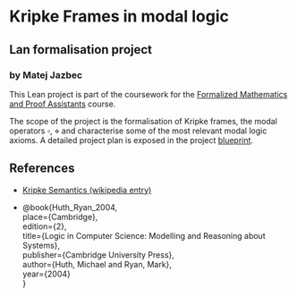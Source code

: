 # Kripke Frames in modal logic
## Lan formalisation project
### by Matej Jazbec


This Lean project is part of the coursework for the [Formalized Mathematics and Proof Assistants](https://www.andrej.com/zapiski/MAT-FORMATH-2024/book/) course.

The scope of the project is the formalisation of Kripke frames, the modal operators $\square$, $\diamond$ and characterise some of the most relevant modal logic axioms. A detailed project plan is exposed in the project [blueprint](https://github.com/MatejJazbec/kripke-frames/blob/main/blueprint/src/print.pdf).

## References

- [Kripke Semantics (wikipedia entry)](https://en.wikipedia.org/wiki/Kripke_semantics) 

- @book{Huth_Ryan_2004,  
  place={Cambridge},  
  edition={2},  
  title={Logic in Computer Science: Modelling and Reasoning about Systems},  
  publisher={Cambridge University Press},  
  author={Huth, Michael and Ryan, Mark},  
  year={2004}  
}
